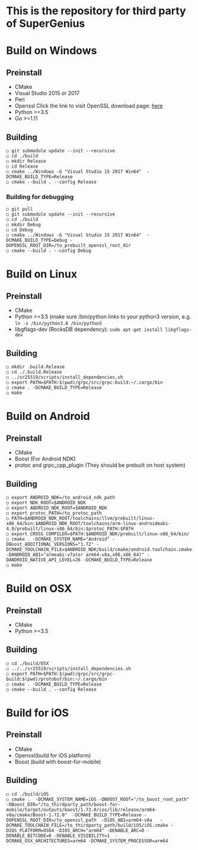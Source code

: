 This is the repository for third party of SuperGenius
===================================

# Build on Windows

## Preinstall
- CMake 
- Visual Studio 2015 or 2017
- Perl 
- Openssl   Click the link to visit OpenSSL download page: [here](http://slproweb.com/products/Win32OpenSSL.html)
- Python >=3.5
- Go     >=1.11
## Building	
    ○ git submodule update --init --recursive
    ○ cd ./build
    ○ mkdir Release
    ○ cd Release
    ○ cmake ../Windows -G "Visual Studio 15 2017 Win64"  -DCMAKE_BUILD_TYPE=Release
    ○ cmake --build . --config Release

### Building for debugging
	○ git pull
	○ git submodule update --init --recursive
	○ cd ./build
	○ mkdir Debug
	○ cd Debug
	○ cmake ../Windows -G "Visual Studio 15 2017 Win64"  -DCMAKE_BUILD_TYPE=Debug -DOPENSSL_ROOT_DIR=/to_prebuilt_openssl_root_dir 
	○ cmake --build . --config Debug
# Build on Linux
## Preinstall
- CMake 
- Python >=3.5 (make sure /bin/python links to your python3 version, e.g. `ln -s /bin/python3.8 /bin/python`)
- libgflags-dev (RocksDB dependency): `sudo apt-get install libgflags-dev`
## Building
	○ mkdir .build.Release
	○ cd ./.build.Release	
	○ ../sr25519/scripts/install_dependencies.sh
	○ export PATH=$PATH:$(pwd)/grpc/src/grpc-build:~/.cargo/bin
	○ cmake . -DCMAKE_BUILD_TYPE=Release
	○ make
# Build on Android
## Preinstall
- CMake 
- Boost (For Android NDK)
- protoc and grpc_cpp_plugin (They should be prebuilt on host system)

## Building
	○ export ANDROID_NDK=/to_android_ndk_path
	○ export NDK_ROOT=$ANDROID_NDK
	○ export ANDROID_NDK_ROOT=$ANDROID_NDK
	○ export protoc_PATH=/to_protoc_path
	○ PATH=$ANDROID_NDK_ROOT/toolchains/llvm/prebuilt/linux-x86_64/bin:$ANDROID_NDK_ROOT/toolchains/arm-linux-androideabi-4.9/prebuilt/linux-x86_64/bin:$protoc_PATH:$PATH
	○ export CROSS_COMPILER=$PATH:$ANDROID_NDK/prebuilt/linux-x86_64/bin/
	○ cmake . -DCMAKE_SYSTEM_NAME="Android" -DBoost_ADDITIONAL_VERSIONS="1.72" -DCMAKE_TOOLCHAIN_FILE=$ANDROID_NDK/build/cmake/android.toolchain.cmake -DANDROID_ABI="armeabi-v7a(or arm64-v8a,x86,x86_64)" -DANDROID_NATIVE_API_LEVEL=26 -DCMAKE_BUILD_TYPE=Release
	○ make
   
# Build on OSX
## Preinstall
   - CMake    
   - Python >=3.5    
 ## Building
    ○ cd ./build/OSX
	○ ../../sr25519/scripts/install_dependencies.sh 
	○ export PATH=$PATH:$(pwd)/grpc/src/grpc-build:$(pwd)/protobuf/bin:~/.cargo/bin
    ○ cmake . -DCMAKE_BUILD_TYPE=Release
    ○ cmake --build . --config Release

# Build for iOS
## Preinstall
  - CMake
  - Openssl(build for iOS platform)
  - Boost (build with boost-for-mobile)

## Building
    ○ cd ./build/iOS
    ○ cmake .  -DCMAKE_SYSTEM_NAME=iOS -DBOOST_ROOT="/to_boost_root_path"   -DBoost_DIR="/to_thirdparty_path/boost-for-mobile/target/outputs/boost/1.72.0/ios/lib/release/arm64-v8a/cmake/Boost-1.72.0"  -DCMAKE_BUILD_TYPE=Release -DOPENSSL_ROOT_DIR=/to_openssl_path  -DiOS_ABI=arm64-v8a   -DCMAKE_TOOLCHAIN_FILE=/to_thirdparty_path/build/iOS/iOS.cmake -DIOS_PLATFORM=OS64 -DIOS_ARCH="arm64" -DENABLE_ARC=0 -DENABLE_BITCODE=0 -DENABLE_VISIBILITY=1  -DCMAKE_OSX_ARCHITECTURES=arm64 -DCMAKE_SYSTEM_PROCESSOR=arm64

